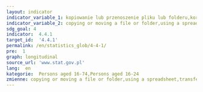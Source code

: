 ```yaml
---
layout: indicator
indicator_variable_1: kopiowanie lub przenoszenie pliku lub folderu,korzystanie z arkuszy kalkulacyjnych,przenoszenie plików pomiędzy komputerem a innymi urządzeniami,zmienianie ustawień dowolnego oprogramowania lub systemu operacyjnego,tworzenie prezentacji lub dokumentów łączących tekst obrazki tabelki lub wykresy,wysyłanie i odbieranie e-maila,kopiowanie lub przenoszenie pliku lub folderu_,korzystanie z arkuszy kalkulacyjnych_,przenoszenie plików pomiędzy komputerem a innymi urządzeniami_,zmienianie ustawień dowolnego oprogramowania lub systemu operacyjnego_,tworzenie prezentacji lub dokumentów łączących tekst obrazki tabelki lub wykresy_,wysyłanie i odbieranie e-maila_
indicator_variable_2: copying or moving a file or folder,using a spreadsheet,transferring files between a computer and other devices,changing the settings of any software or operating system,creating presentations or documents combining text pictures tables or graphs,sending and receiving e-mails,copying or moving a file or folder_,using a spreadsheet_,transferring files between a computer and other devices_,changing the settings of any software or operating system_,creating presentations or documents combining text pictures tables or graphs_,sending and receiving e-mails_
sdg_goal: 4
indicator:  4.4.1
target_id:  '4.4.1'
permalink: /en/statistics_glob/4-4-1/
pre:  1
graph: longitudinal
source_url: 'www.stat.gov.pl'
lang:  en
kategorie:  Persons aged 16-74,Persons aged 16-24
zmienne: copying or moving a file or folder,using a spreadsheet,transferring files between a computer and other devices,changing the settings of any software or operating system,creating presentations or documents combining text pictures tables or graphs,sending and receiving e-mails;copying or moving a file or folder,using a spreadsheet,transferring files between a computer and other devices,changing the settings of any software or operating system,creating presentations or documents combining text pictures tables or graphs,sending and receiving e-mails
---
```


